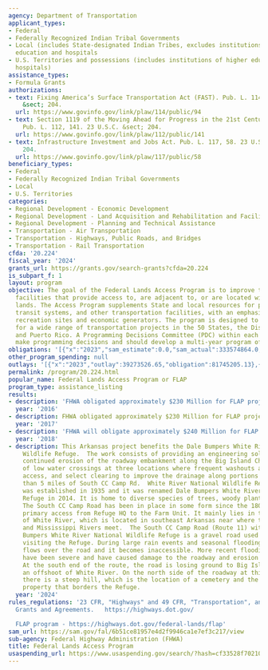 ```yaml
---
agency: Department of Transportation
applicant_types:
- Federal
- Federally Recognized Indian Tribal Governments
- Local (includes State-designated Indian Tribes, excludes institutions of higher
  education and hospitals
- U.S. Territories and possessions (includes institutions of higher education and
  hospitals)
assistance_types:
- Formula Grants
authorizations:
- text: Fixing America’s Surface Transportation Act (FAST). Pub. L. 114, 94. 23 U.S.C.
    &sect; 204.
  url: https://www.govinfo.gov/link/plaw/114/public/94
- text: Section 1119 of the Moving Ahead for Progress in the 21st Century Act (MAP-21).
    Pub. L. 112, 141. 23 U.S.C. &sect; 204.
  url: https://www.govinfo.gov/link/plaw/112/public/141
- text: Infrastructure Investment and Jobs Act. Pub. L. 117, 58. 23 U.S.C. &sect;
    204.
  url: https://www.govinfo.gov/link/plaw/117/public/58
beneficiary_types:
- Federal
- Federally Recognized Indian Tribal Governments
- Local
- U.S. Territories
categories:
- Regional Development - Economic Development
- Regional Development - Land Acquisition and Rehabilitation and Facilities Construction
- Regional Development - Planning and Technical Assistance
- Transportation - Air Transportation
- Transportation - Highways, Public Roads, and Bridges
- Transportation - Rail Transportation
cfda: '20.224'
fiscal_year: '2024'
grants_url: https://grants.gov/search-grants?cfda=20.224
is_subpart_f: 1
layout: program
objective: The goal of the Federal Lands Access Program is to improve transportation
  facilities that provide access to, are adjacent to, or are located within Federal
  lands. The Access Program supplements State and local resources for public roads,
  transit systems, and other transportation facilities, with an emphasis on high-use
  recreation sites and economic generators. The program is designed to provide flexibility
  for a wide range of transportation projects in the 50 States, the District of Columbia,
  and Puerto Rico. A Programming Decisions Committee (PDC) within each State will
  make programming decisions and should develop a multi-year program of projects.
obligations: '[{"x":"2023","sam_estimate":0.0,"sam_actual":333574864.0,"usa_spending_actual":89755975.81},{"x":"2024","sam_estimate":0.0,"sam_actual":202908650.0,"usa_spending_actual":42870970.7},{"x":"2025","sam_estimate":0.0,"sam_actual":381000000.0,"usa_spending_actual":50284.56}]'
other_program_spending: null
outlays: '[{"x":"2023","outlay":39273526.65,"obligation":81745205.13},{"x":"2024","outlay":4478157.72,"obligation":36162969.33},{"x":"2025","outlay":0.0,"obligation":232160.0}]'
permalink: /program/20.224.html
popular_name: Federal Lands Access Program or FLAP
program_type: assistance_listing
results:
- description: 'FHWA obligated approximately $230 Million for FLAP projects. '
  year: '2016'
- description: FHWA obligated approximately $230 Million for FLAP projects.
  year: '2017'
- description: 'FHWA will obligate approximately $240 Million for FLAP projects. '
  year: '2018'
- description: This Arkansas project benefits the Dale Bumpers White River National
    Wildlife Refuge.  The work consists of providing an engineering solution to the
    continued erosion of the roadway embankment along the Big Island Chute, installation
    of low water crossings at three locations where frequent washouts affect vehicular
    access, and select clearing to improve the drainage along portions of the more
    than 5 miles of South CC Camp Rd.  White River National Wildlife Refuge (NWR)
    was established in 1935 and it was renamed Dale Bumpers White River National Wildlife
    Refuge in 2014. It is home to diverse species of trees, woody plants, and animals.
    The South CC Camp Road has been in place in some form since the 1800s and is the
    primary access from Refuge HQ to the Farm Unit. It mainly lies in the floodplain
    of White River, which is located in southeast Arkansas near where the Arkansas
    and Mississippi Rivers meet.  The South CC Camp Road (Route 11) within the Dale
    Bumpers White River National Wildlife Refuge is a gravel road used by the public
    visiting the Refuge. During large rain events and seasonal flooding, the water
    flows over the road and it becomes inaccessible. More recent flooding seasons
    have been severe and have caused damage to the roadway and erosion of the bank.
    At the south end of the route, the road is losing ground to Big Island Chute,
    an offshoot of White River. On the north side of the roadway at this location
    there is a steep hill, which is the location of a cemetery and the start of private
    property that borders the Refuge.
  year: '2024'
rules_regulations: '23 CFR, "Highways" and 49 CFR, "Transportation", and 2 CFR 200,
  Grants and Agreements.   https://highways.dot.gov/

  FLAP program - https://highways.dot.gov/federal-lands/flap'
sam_url: https://sam.gov/fal/6b51ce81957e4d2f9946ca1e7ef3c217/view
sub-agency: Federal Highway Administration (FHWA)
title: Federal Lands Access Program
usaspending_url: https://www.usaspending.gov/search/?hash=cf33528f702108860e2b7ba56a8322a4
---
```

